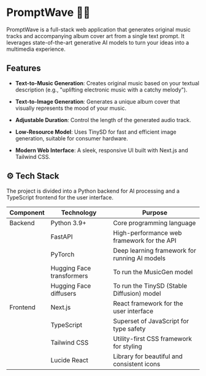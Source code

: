 PromptWave 🎵🎨
===============

PromptWave is a full-stack web application that generates original music tracks and accompanying album cover art from a single text prompt. It leverages state-of-the-art generative AI models to turn your ideas into a multimedia experience.

Features
--------

*   **Text-to-Music Generation**: Creates original music based on your textual description (e.g., "uplifting electronic music with a catchy melody").
    
*   **Text-to-Image Generation**: Generates a unique album cover that visually represents the mood of your music.
    
*   **Adjustable Duration**: Control the length of the generated audio track.
    
*   **Low-Resource Model**: Uses TinySD for fast and efficient image generation, suitable for consumer hardware.
    
*   **Modern Web Interface**: A sleek, responsive UI built with Next.js and Tailwind CSS.

⚙️ Tech Stack
-------------

The project is divided into a Python backend for AI processing and a TypeScript frontend for the user interface.

| Component   | Technology                 | Purpose                                     |
|-------------|----------------------------|---------------------------------------------|
| Backend     | Python 3.9+                | Core programming language                   |
|             | FastAPI                    | High-performance web framework for the API  |
|             | PyTorch                    | Deep learning framework for running AI models |
|             | Hugging Face transformers  | To run the MusicGen model                   |
|             | Hugging Face diffusers     | To run the TinySD (Stable Diffusion) model  |
| Frontend    | Next.js                    | React framework for the user interface      |
|             | TypeScript                 | Superset of JavaScript for type safety      |
|             | Tailwind CSS               | Utility-first CSS framework for styling     |
|             | Lucide React               | Library for beautiful and consistent icons  |
